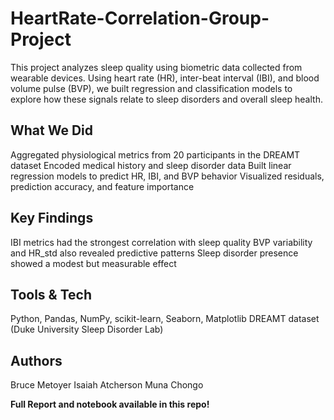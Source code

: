 # HeartRate-Correlation-Group-Project

This project analyzes sleep quality using biometric data collected from wearable devices. Using heart rate (HR), inter-beat interval (IBI), and blood volume pulse (BVP), we built regression and classification models to explore how these signals relate to sleep disorders and overall sleep health.

## What We Did
Aggregated physiological metrics from 20 participants in the DREAMT dataset
Encoded medical history and sleep disorder data
Built linear regression models to predict HR, IBI, and BVP behavior
Visualized residuals, prediction accuracy, and feature importance

## Key Findings
IBI metrics had the strongest correlation with sleep quality
BVP variability and HR_std also revealed predictive patterns
Sleep disorder presence showed a modest but measurable effect

## Tools & Tech
Python, Pandas, NumPy, scikit-learn, Seaborn, Matplotlib
DREAMT dataset (Duke University Sleep Disorder Lab)

## Authors
Bruce Metoyer
Isaiah Atcherson
Muna Chongo

**Full Report and notebook available in this repo!** 
